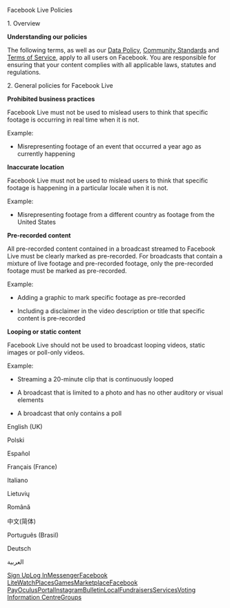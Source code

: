 Facebook Live Policies

1\. Overview

**Understanding our policies**

The following terms, as well as our [Data Policy](https://www.facebook.com/about/privacy/), [Community Standards](https://www.facebook.com/communitystandards/) and [Terms of Service](https://www.facebook.com/legal/terms), apply to all users on Facebook. You are responsible for ensuring that your content complies with all applicable laws, statutes and regulations.

2\. General policies for Facebook Live

**Prohibited business practices**

Facebook Live must not be used to mislead users to think that specific footage is occurring in real time when it is not.

Example:

*   Misrepresenting footage of an event that occurred a year ago as currently happening

**Inaccurate location**

Facebook Live must not be used to mislead users to think that specific footage is happening in a particular locale when it is not.

Example:

*   Misrepresenting footage from a different country as footage from the United States

**Pre-recorded content**

All pre-recorded content contained in a broadcast streamed to Facebook Live must be clearly marked as pre-recorded. For broadcasts that contain a mixture of live footage and pre-recorded footage, only the pre-recorded footage must be marked as pre-recorded.

Example:

*   Adding a graphic to mark specific footage as pre-recorded

*   Including a disclaimer in the video description or title that specific content is pre-recorded

**Looping or static content**

Facebook Live should not be used to broadcast looping videos, static images or poll-only videos.

Example:

*   Streaming a 20-minute clip that is continuously looped

*   A broadcast that is limited to a photo and has no other auditory or visual elements

*   A broadcast that only contains a poll

English (UK)

Polski

Español

Français (France)

Italiano

Lietuvių

Română

中文(简体)

Português (Brasil)

Deutsch

العربية

[Sign Up](https://www.facebook.com/reg/)[Log In](https://www.facebook.com/login/)[Messenger](https://l.facebook.com/l.php?u=https%3A%2F%2Fmessenger.com%2F&h=AT1jLp5P885grGvo5jTXjATGPt7Tklilkz7uRLabQXO0P9FKKAf6q-Lcl5CgMoCTEUzd_cwjzzEpNcF0bqY1KGjee0g_WS10TAQnvBvg6NKDLsIpZeKRWNcvpq5Ci2-BXICJdzzsBo8EDOVhznW2hYEkuH9UBp4KhE7qww)[Facebook Lite](https://www.facebook.com/lite/)[Watch](https://en-gb.facebook.com/watch/)[Places](https://www.facebook.com/places/)[Games](https://www.facebook.com/games/)[Marketplace](https://www.facebook.com/marketplace/)[Facebook Pay](https://pay.facebook.com/)[Oculus](https://l.facebook.com/l.php?u=https%3A%2F%2Fwww.oculus.com%2F&h=AT1jLp5P885grGvo5jTXjATGPt7Tklilkz7uRLabQXO0P9FKKAf6q-Lcl5CgMoCTEUzd_cwjzzEpNcF0bqY1KGjee0g_WS10TAQnvBvg6NKDLsIpZeKRWNcvpq5Ci2-BXICJdzzsBo8EDOVhznW2hYEkuH9UBp4KhE7qww)[Portal](https://portal.facebook.com/)[Instagram](https://l.facebook.com/l.php?u=https%3A%2F%2Fwww.instagram.com%2F&h=AT1jLp5P885grGvo5jTXjATGPt7Tklilkz7uRLabQXO0P9FKKAf6q-Lcl5CgMoCTEUzd_cwjzzEpNcF0bqY1KGjee0g_WS10TAQnvBvg6NKDLsIpZeKRWNcvpq5Ci2-BXICJdzzsBo8EDOVhznW2hYEkuH9UBp4KhE7qww)[Bulletin](https://www.bulletin.com/)[Local](https://www.facebook.com/local/lists/245019872666104/)[Fundraisers](https://www.facebook.com/fundraisers/)[Services](https://www.facebook.com/biz/directory/)[Voting Information Centre](https://www.facebook.com/votinginformationcenter/?entry_point=c2l0ZQ%3D%3D)[Groups](https://www.facebook.com/groups/explore/)